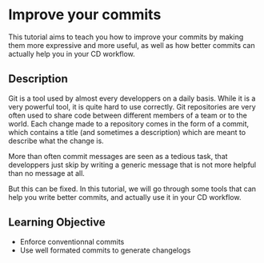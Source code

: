# Improve your commits

This tutorial aims to teach you how to improve your commits by making them more expressive and more useful, as well as
how better commits can actually help you in your CD workflow.

## Description

Git is a tool used by almost every developpers on a daily basis. While it is a very powerful tool, it is quite hard to
use correctly. Git repositories are very often used to share code between different members of a team or to the world.
Each change made to a repository comes in the form of a commit, which contains a title (and sometimes a description)
which are meant to describe what the change is.

More than often commit messages are seen as a tedious task, that developpers just skip by writing a generic message that
is not more helpful than no message at all.

But this can be fixed. In this tutorial, we will go through some tools that can help you write better commits, and
actually use it in your CD workflow.

## Learning Objective

-   Enforce conventionnal commits
-   Use well formated commits to generate changelogs
